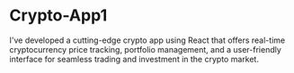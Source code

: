 # Crypto-App1
I've developed a cutting-edge crypto app using React that offers real-time cryptocurrency price tracking, portfolio management, and a user-friendly interface for seamless trading and investment in the crypto market.
